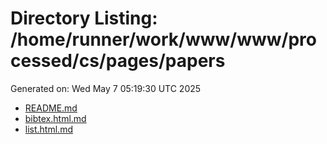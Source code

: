 # Directory Listing: /home/runner/work/www/www/processed/cs/pages/papers
Generated on: Wed May  7 05:19:30 UTC 2025

- [README.md](README.md)
- [bibtex.html.md](bibtex.html.md)
- [list.html.md](list.html.md)

